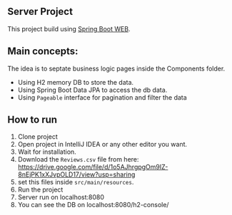 ## Server Project
This project build using [Spring Boot WEB](https://spring.io/guides/gs/spring-boot/).

## Main concepts:
The idea is to septate business logic pages inside the Components folder.

- Using H2 memory DB to store the data.
- Using Spring Boot Data JPA to access the db data.
- Using `Pageable` interface for pagination and filter the data

## How to run
1. Clone project
1. Open project in IntelliJ IDEA or any other editor you want.
1. Wait for installation.
1. Download the `Reviews.csv` file from here: https://drive.google.com/file/d/1o5AJhrgpgOm9IZ-8nEjPK1xXJvpOLD17/view?usp=sharing
1. set this files inside `src/main/resources`.
1. Run the project
1. Server run on localhost:8080
1. You can see the DB on localhost:8080/h2-console/
